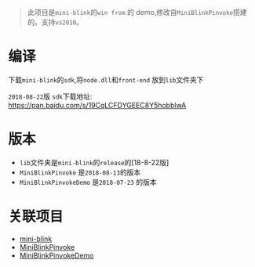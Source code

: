 > 此项目是`mini-blink`的`win from` 的 demo,修改自`MiniBlinkPinvoke`搭建的。支持`vs2010`。

# 编译
下载`mini-blink`的`sdk`,将`node.dll`和`front-end` 放到`lib`文件夹下

`2018-08-22`版 `sdk`下载地址: https://pan.baidu.com/s/19CqLCFDYGEEC8Y5hobblwA

# 版本
- `lib`文件夹是`mini-blink`的`release`的[18-8-22版]
- `MiniBlinkPinvoke` 是`2018-08-13`的版本
- `MiniBlinkPinvokeDemo` 是`2018-07-23` 的版本

# 关联项目
- [mini-blink](https://github.com/weolar/miniblink49)
- [MiniBlinkPinvoke](https://github.com/E024/MiniBlinkPinvoke)
- [MiniBlinkPinvokeDemo](https://github.com/E024/MiniBlinkPinvokeDemo)
